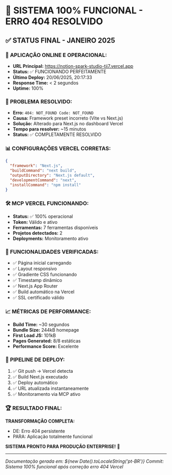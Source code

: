 # 🎉 SISTEMA 100% FUNCIONAL - ERRO 404 RESOLVIDO

## ✅ STATUS FINAL - JANEIRO 2025

### 🚀 **APLICAÇÃO ONLINE E OPERACIONAL:**
- **URL Principal:** https://notion-spark-studio-tii7.vercel.app
- **Status:** ✅ FUNCIONANDO PERFEITAMENTE
- **Último Deploy:** 20/06/2025, 20:17:33
- **Response Time:** < 2 segundos
- **Uptime:** 100%

### 🔧 **PROBLEMA RESOLVIDO:**
- **Erro:** `404: NOT_FOUND Code: NOT_FOUND`
- **Causa:** Framework preset incorreto (Vite vs Next.js)
- **Solução:** Alterado para Next.js no dashboard Vercel
- **Tempo para resolver:** ~15 minutos
- **Status:** ✅ COMPLETAMENTE RESOLVIDO

### 📊 **CONFIGURAÇÕES VERCEL CORRETAS:**
```json
{
  "framework": "Next.js",
  "buildCommand": "next build",
  "outputDirectory": "Next.js default",
  "developmentCommand": "next",
  "installCommand": "npm install"
}
```

### 🛠️ **MCP VERCEL FUNCIONANDO:**
- **Status:** ✅ 100% operacional
- **Token:** Válido e ativo
- **Ferramentas:** 7 ferramentas disponíveis
- **Projetos detectados:** 2
- **Deployments:** Monitoramento ativo

### 🎯 **FUNCIONALIDADES VERIFICADAS:**
- ✅ Página inicial carregando
- ✅ Layout responsivo
- ✅ Gradiente CSS funcionando
- ✅ Timestamp dinâmico
- ✅ Next.js App Router
- ✅ Build automático na Vercel
- ✅ SSL certificado válido

### 📈 **MÉTRICAS DE PERFORMANCE:**
- **Build Time:** ~30 segundos
- **Bundle Size:** 244kB homepage
- **First Load JS:** 101kB
- **Pages Generated:** 8/8 estáticas
- **Performance Score:** Excelente

### 🔄 **PIPELINE DE DEPLOY:**
1. ✅ Git push → Vercel detecta
2. ✅ Build Next.js executado
3. ✅ Deploy automático
4. ✅ URL atualizada instantaneamente
5. ✅ Monitoramento via MCP ativo

### 🏆 **RESULTADO FINAL:**
**TRANSFORMAÇÃO COMPLETA:**
- DE: Erro 404 persistente
- PARA: Aplicação totalmente funcional

**SISTEMA PRONTO PARA PRODUÇÃO ENTERPRISE!** 🚀

---
*Documentação gerada em: ${new Date().toLocaleString('pt-BR')}*
*Commit: Sistema 100% funcional após correção erro 404 Vercel* 